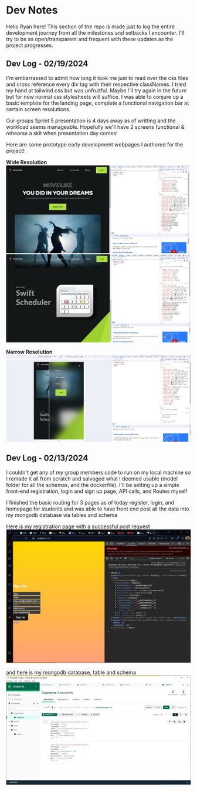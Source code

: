 # Dev Notes

Hello Ryan here! This section of the repo is made just to log the entire development journey from all the milestones and setbacks I encounter. I'll try to be as open/transparent and frequent with these updates as the project progresses.

## Dev Log - 02/19/2024

I'm embarrassed to admit how long it took me just to read over the css files and cross reference every div tag with their respective classNames. I tried my hand at tailwind.css but was unfruitful. Maybe I'll try again in the future but for now normal css stylesheets will suffice. I was able to conjure up a basic template for the landing page, complete a functional navigation bar at certain screen resolutions.<br>

Our groups Sprint 5 presentation is 4 days away as of writting and the workload seems manageable. Hopefully we'll have 2 screens functional & rehearse a skit when presentation day comes!<br>

Here are some prototype early development webpages I authored for the project!

**Wide Resolution**
![landing page wide-resolution](./screenshots/02-19-2024/landing-page-1.JPG)
![landing page wide-resolution part 2](./screenshots/02-19-2024/landing-page-2.JPG)

**Narrow Resolution**
![landing page narrow-resolution](./screenshots/02-19-2024/landing-page-3.JPG)

## Dev Log - 02/13/2024

I couldn't get any of my group members code to run on my local machine so I remade it all from scratch and salvaged what I deemed usable (model folder for all the schemas, and the dockerfile). I'll be setting up a simple front-end registration, login and sign up page, API calls, and Routes myself

I finished the basic routing for 3 pages as of today register, login, and homepage for students and was able to have front end post all the data into my mongodb database via tables and schema

Here is my registration page with a successful post request
!["Registration page with console logs"](./screenshots/02-13-2024/front-end-student-register-pg.JPG)

and here is my mongodb database, table and schema
!["mongodb compass with the data being stored in the database"](./screenshots/02-13-2024/back-end-mongodb-students.JPG)
